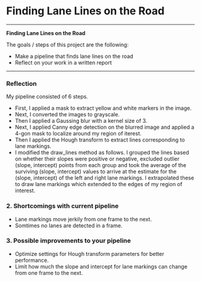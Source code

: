 # **Finding Lane Lines on the Road** 

---

**Finding Lane Lines on the Road**

The goals / steps of this project are the following:
* Make a pipeline that finds lane lines on the road
* Reflect on your work in a written report


[//]: # (Image References)

[image1]: ./examples/grayscale.jpg "Grayscale"

---

### Reflection

My pipeline consisted of 6 steps. 

* First, I applied a mask to extract yellow and white markers in the image.
* Next, I converted the images to grayscale.
* Then I applied a Gaussing blur with a kernel size of 3. 
* Next, I applied Canny edge detection on the blurred image and applied a 4-gon mask to localize around my region of iterest. 
* Then I applied the Hough transform to extract lines corresponding to lane markings. 
* I modified the draw_lines method as follows. I grouped the lines based on whether their slopes were positive or negative, excluded outlier (slope, intercept) points from each group and took the average of the surviving (slope, intercept) values to arrive at the estimate for the (slope, intercept) of the left and right lane markings. I extrapolated these to draw lane markings which extended to the edges of my region of interest.

### 2. Shortcomings with current pipeline
* Lane markings move jerkily from one frame to the next.
* Somtimes no lanes are detected in a frame.

### 3. Possible improvements to your pipeline

* Optimize settings for Hough transform parameters for better performance.
* Limit how much the slope and intercept for lane markings can change from one frame to the next.
